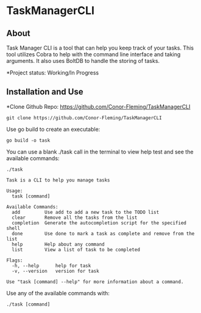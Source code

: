 # TaskManagerCLI

## About
Task Manager CLI is a tool that can help you keep track of your tasks. This tool utilizes Cobra to help with the command line interface and taking arguments. It also uses BoltDB to handle the storing of tasks.

*Project status: Working/In Progress

## Installation and Use
*Clone Github Repo: https://github.com/Conor-Fleming/TaskManagerCLI
```
git clone https://github.com/Conor-Fleming/TaskManagerCLI
```
Use go build to create an executable:
```
go build -o task
```

You can use a blank ./task call in the terminal to view help test and see the available commands:
```
./task
```
```
Task is a CLI to help you manage tasks

Usage:
  task [command]

Available Commands:
  add         Use add to add a new task to the TODO list
  clear       Remove all the tasks from the list
  completion  Generate the autocompletion script for the specified shell
  done        Use done to mark a task as complete and remove from the list
  help        Help about any command
  list        View a list of task to be completed

Flags:
  -h, --help      help for task
  -v, --version   version for task

Use "task [command] --help" for more information about a command.
```
Use any of the available commands with:
```
./task [command]
```
